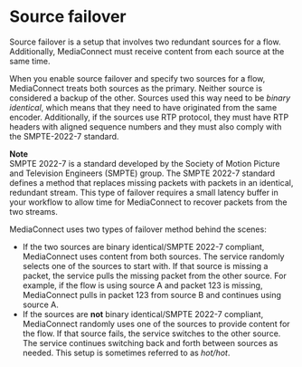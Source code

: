 # Source failover<a name="source-failover"></a>

Source failover is a setup that involves two redundant sources for a flow\. Additionally, MediaConnect must receive content from each source at the same time\. 

When you enable source failover and specify two sources for a flow, MediaConnect treats both sources as the primary\. Neither source is considered a backup of the other\. Sources used this way need to be *binary identical*, which means that they need to have originated from the same encoder\. Additionally, if the sources use RTP protocol, they must have RTP headers with aligned sequence numbers and they must also comply with the SMPTE\-2022\-7 standard\. 

**Note**  
SMPTE 2022\-7 is a standard developed by the Society of Motion Picture and Television Engineers \(SMPTE\) group\. The SMPTE 2022\-7 standard defines a method that replaces missing packets with packets in an identical, redundant stream\. This type of failover requires a small latency buffer in your workflow to allow time for MediaConnect to recover packets from the two streams\.

MediaConnect uses two types of failover method behind the scenes:
+ If the two sources are binary identical/SMPTE 2022\-7 compliant, MediaConnect uses content from both sources\. The service randomly selects one of the sources to start with\. If that source is missing a packet, the service pulls the missing packet from the other source\. For example, if the flow is using source A and packet 123 is missing, MediaConnect pulls in packet 123 from source B and continues using source A\. 
+ If the sources are **not** binary identical/SMPTE 2022\-7 compliant, MediaConnect randomly uses one of the sources to provide content for the flow\. If that source fails, the service switches to the other source\. The service continues switching back and forth between sources as needed\. This setup is sometimes referred to as *hot/hot*\.